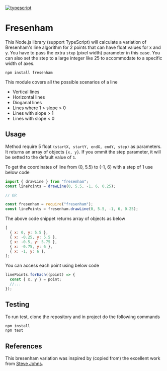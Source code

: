 [![typescript](https://camo.githubusercontent.com/56e4a1d9c38168bd7b1520246d6ee084ab9abbbb/68747470733a2f2f62616467656e2e6e65742f62616467652f69636f6e2f547970655363726970743f69636f6e3d74797065736372697074266c6162656c266c6162656c436f6c6f723d626c756526636f6c6f723d353535353535)](https://www.typescriptlang.org/)

# Fresenham

This Node.js library (support TypeScript) will calculate a variation of Bresenham's line algorithm for 2 points that can have float values for x and y. You have to pass the extra `step` (pixel width) parameter in this case. You can also set the step to a large integer like 25 to accommodate to a specific width of axes.

    npm install fresenham

This module covers all the possible scenarios of a line

- Vertical lines
- Horizontal lines
- Dioganal lines
- Lines where 1 > slope > 0
- Lines with slope > 1
- Lines with slope < 0

## Usage

Method require 5 float `(startX, startY, endX, endY, step)` as parameters. It returns an array of objects `{x, y}`. If you ommit the step parameter, it will be setted to the default value of `1`.

To get the coordinates of line from (0, 5.5) to (-1, 6) with a step of 1 use below code

```js
import { drawLine } from "fresenham";
const linePoints = drawLine(0, 5.5, -1, 6, 0.25);

// OR

const fresenham = require("fresenham");
const linePoints = fresenham.drawLine(0, 5.5, -1, 6, 0.25);
```

The above code snippet returns array of objects as below

```js
[
  { x: 0, y: 5.5 },
  { x: -0.25, y: 5.5 },
  { x: -0.5, y: 5.75 },
  { x: -0.75, y: 6 },
  { x: -1, y: 6 },
];
```

You can access each point using below code

```js
linePoints.forEach((point) => {
  const { x, y } = point;
  //...
});
```

## Testing

To run test, clone the repository and in project do the following commands

```sh
npm install
npm test
```

## References

This bresenham variation was inspired by (copied from) the excellent work from [Steve Johns](https://www.middle-engine.com/blog/posts/2020/07/28/bresenhams-line-algorithm).
